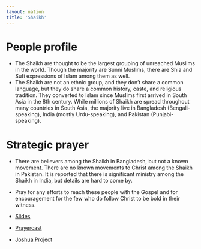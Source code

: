 ```yaml
---
layout: nation
title: 'Shaikh'
---
```


# People profile

- The Shaikh are thought to be the largest grouping of unreached Muslims in the world.
  Though the majority are Sunni Muslims, there are Shia and Sufi expressions of Islam
  among them as well.
- The Shaikh are not an ethnic group, and they don’t share a common language, but they do
  share a common history, caste, and religious tradition. They converted to Islam since
  Muslims first arrived in South Asia in the 8th century. While millions of Shaikh are
  spread throughout many countries in South Asia, the majority live in Bangladesh
  (Bengali-speaking), India (mostly Urdu-speaking), and Pakistan (Punjabi-speaking).

# Strategic prayer

- There are believers among the Shaikh in Bangladesh, but not a known movement. There are
  no known movements to Christ among the Shaikh in Pakistan. It is reported that there is
  significant ministry among the Shaikh in India, but details are hard to come by.
- Pray for any efforts to reach these people with the Gospel and for encouragement for the
  few who do follow Christ to be bold in their witness.

- [Slides](http://kyk.kiekies.net/?src=https://ccwaterkloof.github.io/prayer/slides/shaikh.md)
- [Prayercast](https://prayercast.com/prayer-topic/shaikh)
- [Joshua Project](https://joshuaproject.net/people_groups/18084)
